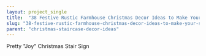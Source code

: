 ```yaml
---
layout: project_single
title:  "38 Festive Rustic Farmhouse Christmas Decor Ideas to Make Your Season Both Merry and Bright"
slug: "38-festive-rustic-farmhouse-christmas-decor-ideas-to-make-your-season-both-merry-and-bright"
parent: "christmas-staircase-decor-ideas"
---
```

Pretty "Joy" Christmas Stair Sign